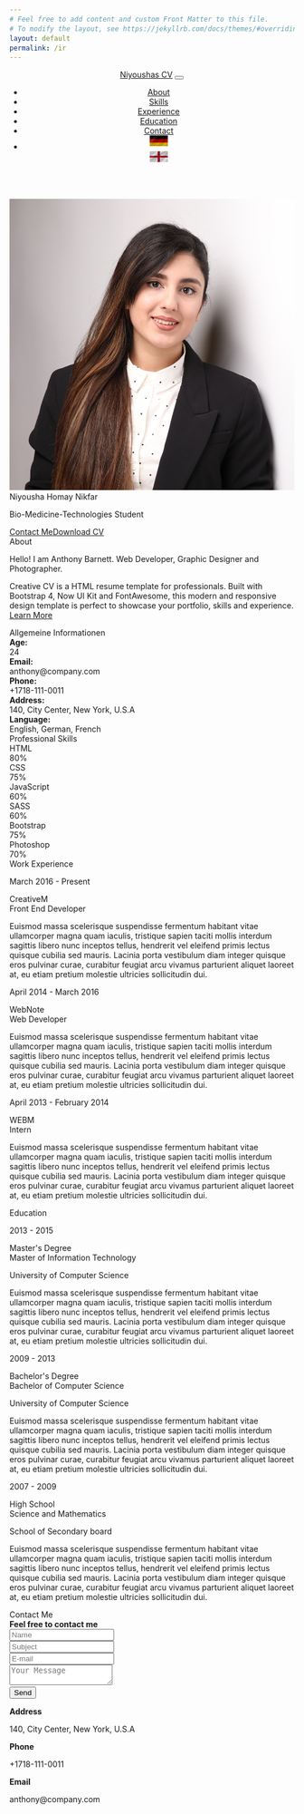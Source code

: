 ```yaml
---
# Feel free to add content and custom Front Matter to this file.
# To modify the layout, see https://jekyllrb.com/docs/themes/#overriding-theme-defaults
layout: default
permalink: /ir
---
```


<header>
    <div class="profile-page sidebar-collapse">
      <nav class="navbar navbar-expand-lg fixed-top navbar-transparent bg-primary" color-on-scroll="400">
        <div class="container">
          <div class="navbar-translate"><a class="navbar-brand" href="#" rel="tooltip">Niyoushas CV</a>
            <button class="navbar-toggler navbar-toggler" type="button" data-toggle="collapse" data-target="#navigation"
              aria-controls="navigation" aria-expanded="false" aria-label="Toggle navigation"><span
                class="navbar-toggler-bar bar1"></span><span class="navbar-toggler-bar bar2"></span><span
                class="navbar-toggler-bar bar3"></span></button>
          </div>
          <div class="collapse navbar-collapse justify-content-end" id="navigation">
            <ul class="navbar-nav">
              <li class="nav-item"><a class="nav-link smooth-scroll" href="#about">About</a></li>
              <li class="nav-item"><a class="nav-link smooth-scroll" href="#skill">Skills</a></li>
              <li class="nav-item"><a class="nav-link smooth-scroll" href="#experience">Experience</a></li>
              <li class="nav-item"><a class="nav-link smooth-scroll" href="#education">Education</a></li>
              <li class="nav-item"><a class="nav-link smooth-scroll" href="#contact">Contact</a></li>
              <li>
                <div class="d-flex flex-row justify-content-start ml-3">
                  <div class="p-2">
                    <a href="/">
                      <img src="images/germany-flag-icon.png" style="padding-bottom: 6px" alt="England" />
                    </a>
                  </div>
                  <div class="p-2">
                    <a href="/en">
                      <img src="images/england-flag-icon.png" style="padding-bottom: 6px" alt="England" />
                    </a>
                  </div>
                </div>
              </li>
            </ul>
          </div>
        </div>
      </nav>
    </div>
  </header>
  <div class="page-content">
    <div>
      <div class="profile-page">
        <div class="wrapper">
          <div class="page-header page-header-small" filter-color="green">
            <div class="page-header-image" data-parallax="true" style="background-image: url('images/bg-1.jpeg');">
            </div>
            <div class="container">
              <div class="content-center">
                <div class="cc-profile-image"><a href="#"><img src="images/niyousha.jpg" alt="Image" /></a></div>
                <div class="h2 title">Niyousha Homay Nikfar</div>
                <p class="category text-white">Bio-Medicine-Technologies Student</p><a
                  class="btn btn-primary smooth-scroll mr-2" href="#contact" data-aos="zoom-in"
                  data-aos-anchor="data-aos-anchor">Contact Me</a><a class="btn btn-primary" href="/download/lebenslauf.pdf" data-aos="zoom-in"
                  data-aos-anchor="data-aos-anchor" target="_blank">Download CV</a>
              </div>
            </div>
          </div>
        </div>
      </div>
      <div class="section" id="about">
        <div class="container">
          <div class="card" data-aos="fade-up" data-aos-offset="10">
            <div class="row">
              <div class="col-lg-6 col-md-12">
                <div class="card-body">
                  <div class="h4 mt-0 title">About</div>
                  <p>Hello! I am Anthony Barnett. Web Developer, Graphic Designer and Photographer.
                  </p>
                  <p>Creative CV is a HTML resume template for professionals. Built with Bootstrap 4,
                    Now UI Kit and FontAwesome, this modern and responsive design template is
                    perfect to showcase your portfolio, skills and experience. <a
                      href="https://templateflip.com/templates/creative-cv/" target="_blank">Learn
                      More</a></p>
                </div>
              </div>
              <div class="col-lg-6 col-md-12">
                <div class="card-body">
                  <div class="h4 mt-0 title">Allgemeine Informationen</div>
                  <div class="row">
                    <div class="col-sm-4"><strong class="text-uppercase">Age:</strong></div>
                    <div class="col-sm-8">24</div>
                  </div>
                  <div class="row mt-3">
                    <div class="col-sm-4"><strong class="text-uppercase">Email:</strong></div>
                    <div class="col-sm-8">anthony@company.com</div>
                  </div>
                  <div class="row mt-3">
                    <div class="col-sm-4"><strong class="text-uppercase">Phone:</strong></div>
                    <div class="col-sm-8">+1718-111-0011</div>
                  </div>
                  <div class="row mt-3">
                    <div class="col-sm-4"><strong class="text-uppercase">Address:</strong></div>
                    <div class="col-sm-8">140, City Center, New York, U.S.A</div>
                  </div>
                  <div class="row mt-3">
                    <div class="col-sm-4"><strong class="text-uppercase">Language:</strong></div>
                    <div class="col-sm-8">English, German, French</div>
                  </div>
                </div>
              </div>
            </div>
          </div>
        </div>
      </div>
      <div class="section" id="skill">
        <div class="container">
          <div class="h4 text-center mb-4 title">Professional Skills</div>
          <div class="card" data-aos="fade-up" data-aos-anchor-placement="top-bottom">
            <div class="card-body">
              <div class="row">
                <div class="col-md-6">
                  <div class="progress-container progress-primary"><span class="progress-badge">HTML</span>
                    <div class="progress">
                      <div class="progress-bar progress-bar-primary" data-aos="progress-full" data-aos-offset="10"
                        data-aos-duration="2000" role="progressbar" aria-valuenow="60" aria-valuemin="0"
                        aria-valuemax="100" style="width: 80%;"></div><span class="progress-value">80%</span>
                    </div>
                  </div>
                </div>
                <div class="col-md-6">
                  <div class="progress-container progress-primary"><span class="progress-badge">CSS</span>
                    <div class="progress">
                      <div class="progress-bar progress-bar-primary" data-aos="progress-full" data-aos-offset="10"
                        data-aos-duration="2000" role="progressbar" aria-valuenow="60" aria-valuemin="0"
                        aria-valuemax="100" style="width: 75%;"></div><span class="progress-value">75%</span>
                    </div>
                  </div>
                </div>
              </div>
              <div class="row">
                <div class="col-md-6">
                  <div class="progress-container progress-primary"><span class="progress-badge">JavaScript</span>
                    <div class="progress">
                      <div class="progress-bar progress-bar-primary" data-aos="progress-full" data-aos-offset="10"
                        data-aos-duration="2000" role="progressbar" aria-valuenow="60" aria-valuemin="0"
                        aria-valuemax="100" style="width: 60%;"></div><span class="progress-value">60%</span>
                    </div>
                  </div>
                </div>
                <div class="col-md-6">
                  <div class="progress-container progress-primary"><span class="progress-badge">SASS</span>
                    <div class="progress">
                      <div class="progress-bar progress-bar-primary" data-aos="progress-full" data-aos-offset="10"
                        data-aos-duration="2000" role="progressbar" aria-valuenow="60" aria-valuemin="0"
                        aria-valuemax="100" style="width: 60%;"></div><span class="progress-value">60%</span>
                    </div>
                  </div>
                </div>
              </div>
              <div class="row">
                <div class="col-md-6">
                  <div class="progress-container progress-primary"><span class="progress-badge">Bootstrap</span>
                    <div class="progress">
                      <div class="progress-bar progress-bar-primary" data-aos="progress-full" data-aos-offset="10"
                        data-aos-duration="2000" role="progressbar" aria-valuenow="60" aria-valuemin="0"
                        aria-valuemax="100" style="width: 75%;"></div><span class="progress-value">75%</span>
                    </div>
                  </div>
                </div>
                <div class="col-md-6">
                  <div class="progress-container progress-primary"><span class="progress-badge">Photoshop</span>
                    <div class="progress">
                      <div class="progress-bar progress-bar-primary" data-aos="progress-full" data-aos-offset="10"
                        data-aos-duration="2000" role="progressbar" aria-valuenow="60" aria-valuemin="0"
                        aria-valuemax="100" style="width: 70%;"></div><span class="progress-value">70%</span>
                    </div>
                  </div>
                </div>
              </div>
            </div>
          </div>
        </div>
      </div>
      <div class="section" id="experience">
        <div class="container cc-experience">
          <div class="h4 text-center mb-4 title">Work Experience</div>
          <div class="card">
            <div class="row">
              <div class="col-md-3 bg-primary" data-aos="fade-right" data-aos-offset="50" data-aos-duration="500">
                <div class="card-body cc-experience-header">
                  <p>March 2016 - Present</p>
                  <div class="h5">CreativeM</div>
                </div>
              </div>
              <div class="col-md-9" data-aos="fade-left" data-aos-offset="50" data-aos-duration="500">
                <div class="card-body">
                  <div class="h5">Front End Developer</div>
                  <p>Euismod massa scelerisque suspendisse fermentum habitant vitae ullamcorper magna
                    quam iaculis, tristique sapien taciti mollis interdum sagittis libero nunc
                    inceptos tellus, hendrerit vel eleifend primis lectus quisque cubilia sed
                    mauris. Lacinia porta vestibulum diam integer quisque eros pulvinar curae,
                    curabitur feugiat arcu vivamus parturient aliquet laoreet at, eu etiam pretium
                    molestie ultricies sollicitudin dui.</p>
                </div>
              </div>
            </div>
          </div>
          <div class="card">
            <div class="row">
              <div class="col-md-3 bg-primary" data-aos="fade-right" data-aos-offset="50" data-aos-duration="500">
                <div class="card-body cc-experience-header">
                  <p>April 2014 - March 2016</p>
                  <div class="h5">WebNote</div>
                </div>
              </div>
              <div class="col-md-9" data-aos="fade-left" data-aos-offset="50" data-aos-duration="500">
                <div class="card-body">
                  <div class="h5">Web Developer</div>
                  <p>Euismod massa scelerisque suspendisse fermentum habitant vitae ullamcorper magna
                    quam iaculis, tristique sapien taciti mollis interdum sagittis libero nunc
                    inceptos tellus, hendrerit vel eleifend primis lectus quisque cubilia sed
                    mauris. Lacinia porta vestibulum diam integer quisque eros pulvinar curae,
                    curabitur feugiat arcu vivamus parturient aliquet laoreet at, eu etiam pretium
                    molestie ultricies sollicitudin dui.</p>
                </div>
              </div>
            </div>
          </div>
          <div class="card">
            <div class="row">
              <div class="col-md-3 bg-primary" data-aos="fade-right" data-aos-offset="50" data-aos-duration="500">
                <div class="card-body cc-experience-header">
                  <p>April 2013 - February 2014</p>
                  <div class="h5">WEBM</div>
                </div>
              </div>
              <div class="col-md-9" data-aos="fade-left" data-aos-offset="50" data-aos-duration="500">
                <div class="card-body">
                  <div class="h5">Intern</div>
                  <p>Euismod massa scelerisque suspendisse fermentum habitant vitae ullamcorper magna
                    quam iaculis, tristique sapien taciti mollis interdum sagittis libero nunc
                    inceptos tellus, hendrerit vel eleifend primis lectus quisque cubilia sed
                    mauris. Lacinia porta vestibulum diam integer quisque eros pulvinar curae,
                    curabitur feugiat arcu vivamus parturient aliquet laoreet at, eu etiam pretium
                    molestie ultricies sollicitudin dui.</p>
                </div>
              </div>
            </div>
          </div>
        </div>
      </div>
      <div class="section" id="education">
        <div class="container cc-education">
          <div class="h4 text-center mb-4 title">Education</div>
          <div class="card">
            <div class="row">
              <div class="col-md-3 bg-primary" data-aos="fade-right" data-aos-offset="50" data-aos-duration="500">
                <div class="card-body cc-education-header">
                  <p>2013 - 2015</p>
                  <div class="h5">Master's Degree</div>
                </div>
              </div>
              <div class="col-md-9" data-aos="fade-left" data-aos-offset="50" data-aos-duration="500">
                <div class="card-body">
                  <div class="h5">Master of Information Technology</div>
                  <p class="category">University of Computer Science</p>
                  <p>Euismod massa scelerisque suspendisse fermentum habitant vitae ullamcorper magna
                    quam iaculis, tristique sapien taciti mollis interdum sagittis libero nunc
                    inceptos tellus, hendrerit vel eleifend primis lectus quisque cubilia sed
                    mauris. Lacinia porta vestibulum diam integer quisque eros pulvinar curae,
                    curabitur feugiat arcu vivamus parturient aliquet laoreet at, eu etiam pretium
                    molestie ultricies sollicitudin dui.</p>
                </div>
              </div>
            </div>
          </div>
          <div class="card">
            <div class="row">
              <div class="col-md-3 bg-primary" data-aos="fade-right" data-aos-offset="50" data-aos-duration="500">
                <div class="card-body cc-education-header">
                  <p>2009 - 2013</p>
                  <div class="h5">Bachelor's Degree</div>
                </div>
              </div>
              <div class="col-md-9" data-aos="fade-left" data-aos-offset="50" data-aos-duration="500">
                <div class="card-body">
                  <div class="h5">Bachelor of Computer Science</div>
                  <p class="category">University of Computer Science</p>
                  <p>Euismod massa scelerisque suspendisse fermentum habitant vitae ullamcorper magna
                    quam iaculis, tristique sapien taciti mollis interdum sagittis libero nunc
                    inceptos tellus, hendrerit vel eleifend primis lectus quisque cubilia sed
                    mauris. Lacinia porta vestibulum diam integer quisque eros pulvinar curae,
                    curabitur feugiat arcu vivamus parturient aliquet laoreet at, eu etiam pretium
                    molestie ultricies sollicitudin dui.</p>
                </div>
              </div>
            </div>
          </div>
          <div class="card">
            <div class="row">
              <div class="col-md-3 bg-primary" data-aos="fade-right" data-aos-offset="50" data-aos-duration="500">
                <div class="card-body cc-education-header">
                  <p>2007 - 2009</p>
                  <div class="h5">High School</div>
                </div>
              </div>
              <div class="col-md-9" data-aos="fade-left" data-aos-offset="50" data-aos-duration="500">
                <div class="card-body">
                  <div class="h5">Science and Mathematics</div>
                  <p class="category">School of Secondary board</p>
                  <p>Euismod massa scelerisque suspendisse fermentum habitant vitae ullamcorper magna
                    quam iaculis, tristique sapien taciti mollis interdum sagittis libero nunc
                    inceptos tellus, hendrerit vel eleifend primis lectus quisque cubilia sed
                    mauris. Lacinia porta vestibulum diam integer quisque eros pulvinar curae,
                    curabitur feugiat arcu vivamus parturient aliquet laoreet at, eu etiam pretium
                    molestie ultricies sollicitudin dui.</p>
                </div>
              </div>
            </div>
          </div>
        </div>
      </div>      
      <div class="section" id="contact">
          <div class="container">
            <div class="cc-contact">
              <div class="row">
                <div class="col-md-12">
                  <div class="card mb-0" data-aos="zoom-in">
                    <div class="h4 text-center title">Contact Me</div>
                    <div class="row">
                      <div class="col-md-6">
                        <div class="card-body">
                          <form action="https://formspree.io/f/mzbkevqn" method="POST">
                            <div class="p pb-3"><strong>Feel free to contact me </strong>
                            </div>
                            <div class="row mb-3">
                              <div class="col">
                                <div class="input-group"><span class="input-group-addon"><i
                                      class="fa fa-user-circle"></i></span>
                                  <input class="form-control" type="text" name="name" placeholder="Name"
                                    required="required" />
                                </div>
                              </div>
                            </div>
                            <div class="row mb-3">
                              <div class="col">
                                <div class="input-group"><span class="input-group-addon"><i
                                      class="fa fa-file-text"></i></span>
                                  <input class="form-control" type="text" name="Subject" placeholder="Subject"
                                    required="required" />
                                </div>
                              </div>
                            </div>
                            <div class="row mb-3">
                              <div class="col">
                                <div class="input-group"><span class="input-group-addon"><i
                                      class="fa fa-envelope"></i></span>
                                  <input class="form-control" type="email" name="_replyto" placeholder="E-mail"
                                    required="required" />
                                </div>
                              </div>
                            </div>
                            <div class="row mb-3">
                              <div class="col">
                                <div class="form-group">
                                  <textarea class="form-control" name="message" placeholder="Your Message"
                                    required="required"></textarea>
                                </div>
                              </div>
                            </div>
                            <div class="row">
                              <div class="col">
                                <button class="btn btn-primary" type="submit">Send</button>
                              </div>
                            </div>
                          </form>
                        </div>
                      </div>
                      <div class="col-md-6">
                        <div class="card-body">
                          <p class="mb-0"><strong>Address </strong></p>
                          <p class="pb-2">140, City Center, New York, U.S.A</p>
                          <p class="mb-0"><strong>Phone</strong></p>
                          <p class="pb-2">+1718-111-0011</p>
                          <p class="mb-0"><strong>Email</strong></p>
                          <p>anthony@company.com</p>
                        </div>
                      </div>
                    </div>
                  </div>
                </div>
              </div>
            </div>
          </div>
      </div>
    </div>
  </div>
  <footer class="footer">
    
  </footer>


  <script src="js/core/jquery.3.2.1.min.js"></script>
  <script src="js/core/popper.min.js"></script>
  <script src="js/core/bootstrap.min.js"></script>
  <script src="js/now-ui-kit.js?v=1.1.0"></script>
  <script src="js/aos.js"></script>
  <script src="scripts/main.js"></script>